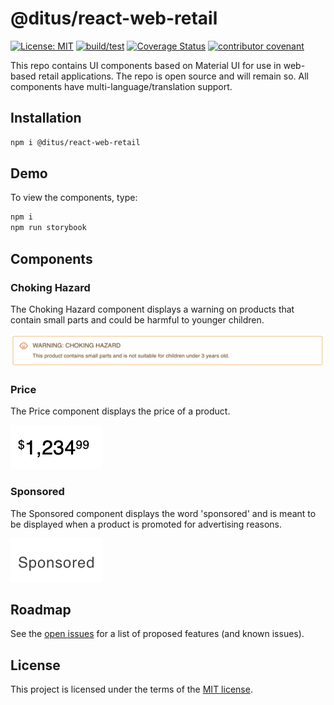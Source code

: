 # @ditus/react-web-retail

[![License: MIT](https://img.shields.io:/github/license/ditus-software/react-web-retail)](LICENSE.md)
[![build/test](https://github.com/ditus-software/react-web-retail/actions/workflows/node.js.yml/badge.svg?branch=master)](https://github.com/ditus-software/react-web-retail/actions/workflows/node.js.yml)
[![Coverage Status](https://coveralls.io/repos/github/ditus-software/react-web-retail/badge.svg?branch=master)](https://coveralls.io/github/ditus-software/react-web-retail?branch=master)
[![contributor covenant](https://img.shields.io/badge/Contributor%20Covenant-v2.0%20adopted-ff69b4.svg)](CODE-OF-CONDUCT.md)

This repo contains UI components based on Material UI for use in web-based
retail applications. The repo is open source and will remain so. All components
have multi-language/translation support.

## Installation

```bash
npm i @ditus/react-web-retail
```

## Demo

To view the components, type:

```bash
npm i
npm run storybook
```

## Components

### Choking Hazard

The Choking Hazard component displays a warning on products that contain small
parts and could be harmful to younger children.

![Choking Hazard component](docs/components/choking-hazard.png)

### Price

The Price component displays the price of a product.

![Price component](docs/components/price.png)

### Sponsored

The Sponsored component displays the word 'sponsored' and is meant to be
displayed when a product is promoted for advertising reasons.

![Sponsored component](docs/components/sponsored.png)

## Roadmap

See the [open
issues](https://github.com/ditus-software/react-web-retail/issues) for a
list of proposed features (and known issues).

## License

This project is licensed under the terms of the [MIT license](LICENSE.md).
